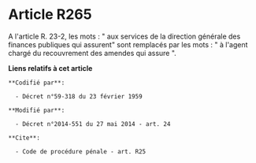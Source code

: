 # Article R265

A  l'article R. 23-2, les mots : " aux services de la direction générale des finances publiques qui assurent" sont remplacés
par les mots : " à l'agent chargé du recouvrement des amendes qui assure ".

**Liens relatifs à cet article**

	**Codifié par**:

	  - Décret n°59-318 du 23 février 1959

	**Modifié par**:

	  - Décret n°2014-551 du 27 mai 2014 - art. 24

	**Cite**:

	  - Code de procédure pénale - art. R25
